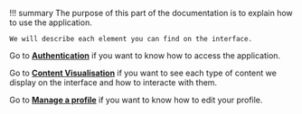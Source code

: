 !!! summary
    The purpose of this part of the documentation is to explain how to use the application.

    We will describe each element you can find on the interface.

Go to __[Authentication](./authentication/sign-up)__ if you want to know how to access the application.

Go to __[Content Visualisation](./content/musics)__ if you want to see each type of content we display on the interface and how to interacte with them.

Go to __[Manage a profile](./profile/edit-account)__ if you want to know how to edit your profile.
